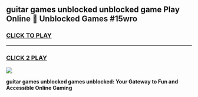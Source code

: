 
## guitar games unblocked unblocked game Play Online 👋 Unblocked Games #15wro
<h3>
<a href="https://premium.freeplayer.one?title=guitar_games_unblocked&ref=21F">CLICK TO PLAY</a></h3>
<hr>

<h3>
<a href="https://premium.freeplayer.one?title=guitar_games_unblocked&ref=21F">CLICK 2 PLAY</a>
  
</h3>

<a href="https://premium.freeplayer.one?title=guitar_games_unblocked&ref=21F/"><img src="https://clearcache.store/games.png"></a>


**guitar games unblocked games unblocked: Your Gateway to Fun and Accessible Online Gaming**
